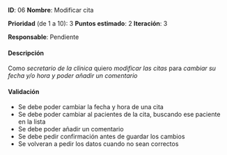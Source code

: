 **ID**: 06
**Nombre**: Modificar cita

**Prioridad** (de 1 a 10): 3
**Puntos estimado**: 2
**Iteración**: 3

**Responsable**: Pendiente

#### Descripción

Como *secretario de la clínica* quiero *modificar las citas* para *cambiar su fecha y/o hora y poder añadir un comentario*

#### Validación

* Se debe poder cambiar la fecha y hora de una cita
* Se debe poder cambiar al pacientes de la cita, buscando ese paciente en la lista
* Se debe poder añadir un comentario
* Se debe pedir confirmación antes de guardar los cambios
* Se volveran a pedir los datos cuando no sean correctos



